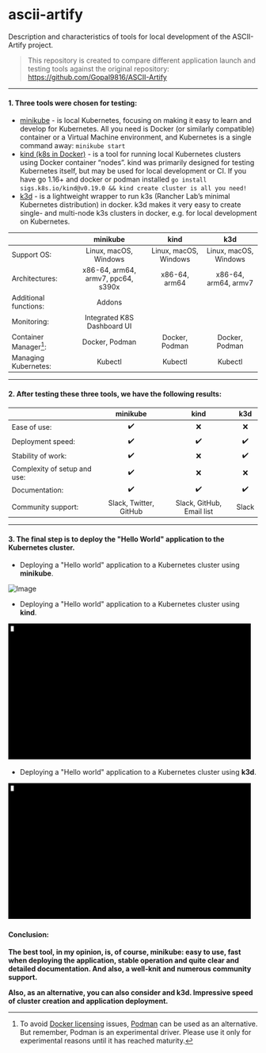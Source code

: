 # ascii-artify
Description and characteristics of tools for local development of the ASCII-Artify project.

>This repository is created to compare different application launch and testing tools against the original repository:
>https://github.com/Gopal9816/ASCII-Artify
---
#### 1. Three tools were chosen for testing:
* [minikube](https://minikube.sigs.k8s.io/docs/) - is local Kubernetes, focusing on making it easy to learn and develop for Kubernetes. All you need is Docker (or similarly compatible) container or a Virtual Machine environment, and Kubernetes is a single command away: `minikube start`
* [kind (k8s in Docker)](https://kind.sigs.k8s.io/) - is a tool for running local Kubernetes clusters using Docker container “nodes”. kind was primarily designed for testing Kubernetes itself, but may be used for local development or CI. If you have go 1.16+ and docker or podman installed ```go install sigs.k8s.io/kind@v0.19.0 && kind create cluster is all you need!```
* [k3d](https://k3d.io/) - is a lightweight wrapper to run k3s (Rancher Lab’s minimal Kubernetes distribution) in docker. k3d makes it very easy to create single- and multi-node k3s clusters in docker, e.g. for local development on Kubernetes.


|                      |       minikube                    |       kind           |       k3d            |
|:---------------------|:---------------------------------:|:--------------------:|:--------------------:|
|Support OS:           | Linux, macOS, Windows             | Linux, macOS, Windows| Linux, macOS, Windows|
|Architectures:        | x86-64, arm64, armv7, ppc64, s390x| x86-64, arm64        | x86-64, arm64, armv7 |
|Additional functions: | Addons                            |                      |                      |
|Monitoring:           | Integrated K8S Dashboard UI       |                      |                      |
|Container Manager[^1]:| Docker, Podman                    | Docker, Podman       | Docker, Podman       |
|Managing Kubernetes:  | Kubectl                           | Kubectl              | Kubectl              |  

[^1]: To avoid [Docker licensing](https://www.docker.com/pricing/) issues, [Podman](https://docs.podman.io/en/latest/) can be used as an alternative. But remember, Podman is an experimental driver. Please use it only for experimental reasons until it has reached maturity.
_ _ _
#### 2. After testing these three tools, we have the following results:

|                            |       minikube             |       kind               |       k3d            |
|:---------------------------|:--------------------------:|:------------------------:|:--------------------:|
|Ease of use:                | :heavy_check_mark:         | :x:                      | :x:                  |
|Deployment speed:           | :heavy_check_mark:         | :heavy_check_mark:       | :heavy_check_mark:   |
|Stability of work:          | :heavy_check_mark:         | :x:                      | :heavy_check_mark:   |
|Complexity of setup and use:| :heavy_check_mark:         | :x:                      | :x:                  |
|Documentation:              | :heavy_check_mark:         | :heavy_check_mark:       | :heavy_check_mark:   |
|Community support:          | Slack, Twitter, GitHub     | Slack, GitHub, Email list| Slack                |
_ _ _
#### 3. The final step is to deploy the "Hello World" application to the Kubernetes cluster.
* Deploying a "Hello world" application to a Kubernetes cluster using **minikube**.

![Image](https://github.com/redman-dev29/ascii-artify/blob/main/.data/minikube_demo.gif)

* Deploying a "Hello world" application to a Kubernetes cluster using **kind**.

![Image](https://github.com/redman-dev29/ascii-artify/blob/main/.data/kind_demo.gif)

* Deploying a "Hello world" application to a Kubernetes cluster using **k3d**.

![Image](https://github.com/redman-dev29/ascii-artify/blob/main/.data/k3d_demo.gif)

#### Conclusion:
**The best tool, in my opinion, is, of course, minikube: easy to use, fast when deploying the application, stable operation and quite clear and detailed documentation. And also, a well-knit and numerous community support.**

**Also, as an alternative, you can also consider and k3d. Impressive speed of cluster creation and application deployment.**
